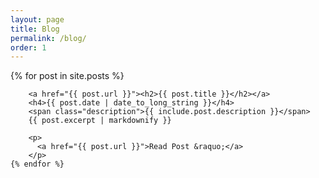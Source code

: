 ```yaml
---
layout: page
title: Blog
permalink: /blog/
order: 1
---
```


<div class="posts">
    {% for post in site.posts %}

        <a href="{{ post.url }}"><h2>{{ post.title }}</h2></a>
        <h4>{{ post.date | date_to_long_string }}</h4>
        <span class="description">{{ include.post.description }}</span>
        {{ post.excerpt | markdownify }}

        <p>
          <a href="{{ post.url }}">Read Post &raquo;</a>
        </p>
    {% endfor %}
</div>